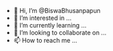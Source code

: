 - 👋 Hi, I’m @BiswaBhusanpapun
- 👀 I’m interested in ...
- 🌱 I’m currently learning ...
- 💞️ I’m looking to collaborate on ...
- 📫 How to reach me ...

<!---
BiswaBhusanpapun/BiswaBhusanpapun is a ✨ special ✨ repository because its `README.md` (this file) appears on your GitHub profile.
You can click the Preview link to take a look at your changes.
--->
